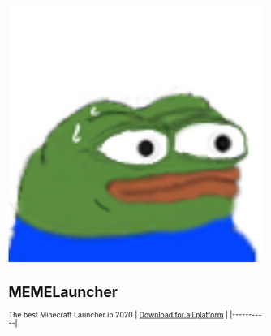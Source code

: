 <p align="center">
  <img width="512px" src="github-assets\pepesweat.png">
</p>

# MEMELauncher

The best Minecraft Launcher in 2020
| [Download for all platform](https://github.com/trieu2007/MEMELauncher/blob/master/Install.exe) |
|-----------|
